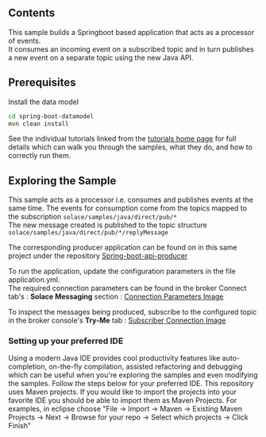 ## Contents

This sample builds a Springboot based application that acts as a processor of events.</br>
It consumes an incoming event on a subscribed topic and in turn publishes a new event on a separate topic using the new
Java API.

## Prerequisites

Install the data model

``` bash
cd spring-boot-datamodel
mvn clean install
```

See the individual tutorials linked from
the [tutorials home page](https://github.com/SolaceSamples/solace-samples-springboot/) for full details which can walk
you through the samples, what they do, and how to correctly run them.

## Exploring the Sample

This sample acts as a processor i.e. consumes and publishes events at the same time. 
The events for consumption come from the topics mapped to the subscription `solace/samples/java/direct/pub/*` </br>
The new message created is published to the topic structure `solace/samples/java/direct/pub/*/replyMessage` </br>

The corresponding producer application can be found on in this same project under the
repository [Spring-boot-api-producer](https://github.com/SolaceSamples/solace-samples-springboot/tree/main/spring-boot-api-producer)

To run the application, update the configuration parameters in the file application.yml. </br>
The required connection parameters can be found in the broker Connect tab's : **Solace Messaging**
section : [Connection Parameters Image](readmeImages/connectionParameters.png)</br>

To inspect the messages being produced, subscribe to the configured topic in the broker console's **Try-Me**
tab : [Subscriber Connection Image](readmeImages/subscriberImage.png)<br>

### Setting up your preferred IDE

Using a modern Java IDE provides cool productivity features like auto-completion, on-the-fly compilation, assisted
refactoring and debugging which can be useful when you're exploring the samples and even modifying the samples. Follow
the steps below for your preferred IDE.
This repository uses Maven projects. If you would like to import the projects into your favorite IDE you should be able
to import them as Maven Projects. For examples, in eclipse choose "File -> Import -> Maven -> Existing Maven Projects ->
Next -> Browse for your repo -> Select which projects -> Click Finish"

